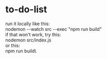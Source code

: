 # to-do-list
run it locally like this:\
nodemon --watch src --exec "npm run build"\
if that won't work, try this:\
nodemon src/index.js\
or this:\
npm run build\